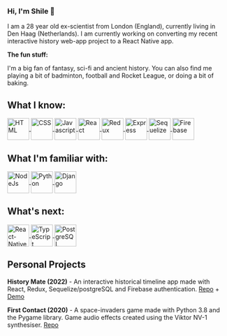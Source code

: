 ### Hi, I'm Shile 👋

I am a 28 year old ex-scientist from London (England), currently living in Den Haag (Netherlands). I am currently working on converting my recent interactive history web-app project to a React Native app.

**The fun stuff:**

I'm a big fan of fantasy, sci-fi and ancient history. You can also find me playing a bit of badminton, football and Rocket League, or doing a bit of baking.

<!-- <a href="#" target="blank"> </a>
 -->
## What I know:

<a href="#" target="blank">  <img align="center" alt="HTML" title="HTML"  src="https://cdn-icons-png.flaticon.com/512/1183/1183671.png" width="50" height="50"/> 
 </a>
<a href="#" target="blank">  <img  alt="CSS" title="CSS" align="center"  src="https://cdn-icons-png.flaticon.com/512/5486/5486420.png" width="50" height="50"/>
 </a>
<a href="#" target="blank">  <img align="center"  alt="Javascript" title="Javascript"  src="https://cdn-icons-png.flaticon.com/512/1548/1548791.png" width="50" height="50"/>
 </a>
<a href="#" target="blank"><img align="center"  alt="React" title="React"  src="https://cdn-icons-png.flaticon.com/512/1183/1183621.png" width="50" height="50"/> </a>
<a href="#" target="blank"><img align="center"  alt="Redux" title="Redux"  src="https://simpleicons.org/icons/redux.svg" width="50" height="50"/>  </a>
<a href="#" target="blank">  <img align="center"  alt="Express" title="Express"  src="https://simpleicons.org/icons/express.svg" width="50" height="50"/>
 </a>
<a href="#" target="blank"> <img align="center"  alt="Sequelize" title="Sequelize"  src="https://simpleicons.org/icons/sequelize.svg" width="50" height="50"/>
  </a>
<a href="#" target="blank">   <img align="center"  alt="Firebase" title="Firebase"  src="https://simpleicons.org/icons/firebase.svg" width="50" height="50"/>
 </a>

## What I'm familiar with:

 <a href="#" target="blank"><img align="center"  alt="NodeJs" title="NodeJs" src="https://cdn-icons-png.flaticon.com/512/919/919825.png" width="50" height="50"/> 
  </a>
 <a href="#" target="blank">    <img align="center"  alt="Python" title="Python"  src="https://cdn-icons-png.flaticon.com/512/5968/5968350.png" width="50" height="50"/> 
 </a>
<a href="#" target="blank">    <img align="center"  alt="Django" title="Django"  src="https://simpleicons.org/icons/django.svg" width="50" height="50"/>
 </a>

 
## What's next:
 
 <a href="#" target="blank"> <img align="center"  alt="React-Native" title="React-Native"  src="https://seeklogo.com/images/R/react-native-logo-221C671C70-seeklogo.com.png" class="test" width="50" height="50"/> 
 </a>
<a href="#" target="blank"> <img align="center"  alt="TypeScript" title="TypeScript"  src="https://simpleicons.org/icons/typescript.svg" width="50" height="50"/>
 </a>
<a href="#" target="blank"> <img align="center"  alt="PostgreSQL" title="PostgreSQL"  src="https://cdn-icons-png.flaticon.com/512/5968/5968342.png" width="50" height="50"/>
 </a>
 
 
 ## Personal Projects

 **History Mate (2022)** - An interactive historical timeline app made with React, Redux, Sequelize/postgreSQL and Firebase authentication. [Repo](https://github.com/arkhamz/30-years-front)  +  [Demo](https://historymate.netlify.app/)

 **First Contact (2020)** - A space-invaders game made with Python 3.8 and the Pygame library. Game audio effects created  using the Viktor NV-1 synthesiser. [Repo](https://github.com/arkhamz/first-contact)


<!--
**arkhamz/arkhamz** is a ✨ _special_ ✨ repository because its `README.md` (this file) appears on your GitHub profile.


Here are some ideas to get you started:

- 🔭 I’m currently working on ...
- 🌱 I’m currently learning ...
- 👯 I’m looking to collaborate on ...
- 🤔 I’m looking for help with ...
- 💬 Ask me about ...
- 📫 How to reach me: ...
- ⚡ Fun fact: ...
-->
